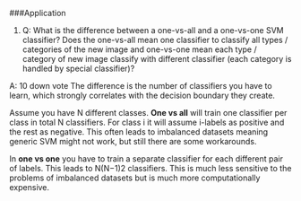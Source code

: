 ###Application

1. Q: What is the difference between a one-vs-all and a one-vs-one SVM classifier?
Does the one-vs-all mean one classifier to classify all types / categories of the new image and one-vs-one mean each type / category of new image classify with different classifier (each category is handled by special classifier)?

A: 
10
down vote
The difference is the number of classifiers you have to learn, which strongly correlates with the decision boundary they create.

Assume you have N different classes. **One vs all** will train one classifier per class in total N classifiers. For class i it will assume i-labels as positive and the rest as negative. This often leads to imbalanced datasets meaning generic SVM might not work, but still there are some workarounds.

In **one vs one** you have to train a separate classifier for each different pair of labels. This leads to N(N−1)2 classifiers. This is much less sensitive to the problems of imbalanced datasets but is much more computationally expensive.












